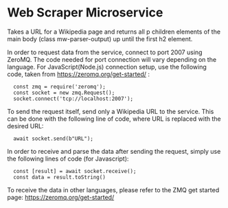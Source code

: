 # Web Scraper Microservice
Takes a URL for a Wikipedia page and returns all p children elements of the main body (class mw-parser-output) up until the first h2 element.

In order to request data from the service, connect to port 2007 using ZeroMQ. The code needed for port connection will vary depending on the language.
For JavaScript(Node.js) connection setup, use the following code, taken from https://zeromq.org/get-started/ :

      const zmq = require('zeromq');
      const socket = new zmq.Request();
      socket.connect('tcp://localhost:2007');
  

To send the request itself, send only a Wikipedia URL to the service. This can be done with the following line of code, where URL is replaced with the desired URL:

      await socket.send(b"URL");


In order to receive and parse the data after sending the request, simply use the following lines of code (for Javascript):

      const [result] = await socket.receive();
      const data = result.toString()
      
To receive the data in other languages, please refer to the ZMQ get started page: https://zeromq.org/get-started/

